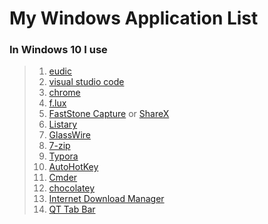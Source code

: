 # My Windows Application List

### In Windows 10 I use

> 1. [eudic]()
> 2. [visual studio code]()
> 3. [chrome]()
> 4. [f.lux]()
> 5. [FastStone Capture]() or [ShareX]()
> 6. [Listary]()
> 7. [GlassWire]()
> 8. [7-zip]()
> 9. [Typora](https://typora.io/)
> 10. [AutoHotKey](https://www.autohotkey.com/)
> 11. [Cmder](http://cmder.net/)
> 12. [chocolatey](https://chocolatey.org/)
> 13. [Internet Download Manager](http://internetdownloadmanager.com/)
> 13. [QT Tab Bar](http://qttabbar.wikidot.com/)
